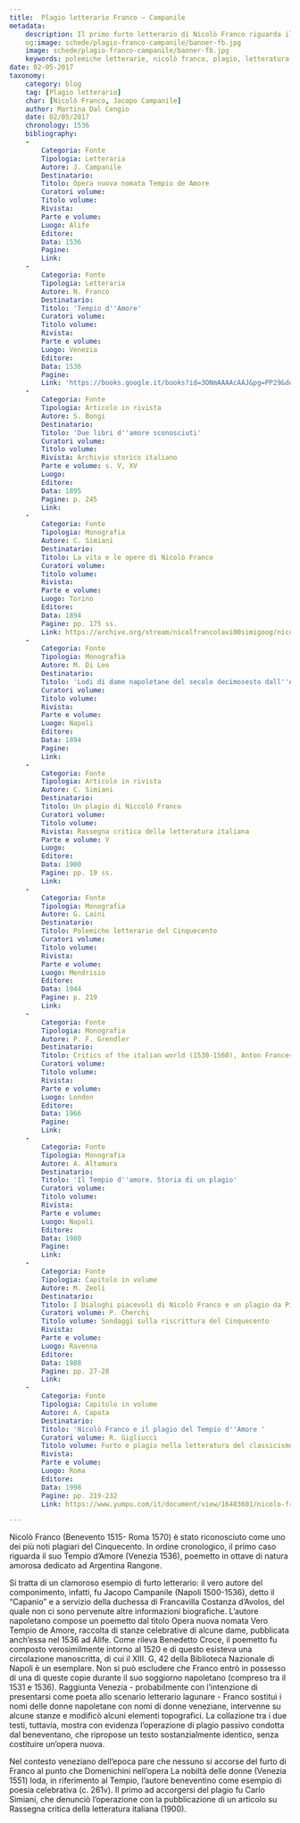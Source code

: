 ```yaml
---
title:  Plagio letterario Franco – Campanile 
metadata:
	description: Il primo furto letterario di Nicolò Franco riguarda il Tempio de Amore (Venezia 1536), plagio dell'omonima opera del napoletano Jacopo Campanile (1500-1536).
	og:image: schede/plagio-franco-campanile/banner-fb.jpg
	image: schede/plagio-franco-campanile/banner-fb.jpg
	keywords: polemiche letterarie, nicolò franco, plagio, letteratura cinquecento
date: 02-05-2017
taxonomy:
	category: blog
    tag: [Plagio letterario]
    char: [Nicolò Franco, Jacopo Campanile]
    author: Martina Dal Cengio 
    date: 02/05/2017
    chronology: 1536
    bibliography:
	-
	    Categoria: Fonte
	    Tipologia: Letteraria
	    Autore: J. Campanile
	    Destinatario: 
	    Titolo: Opera nuova nomata Tempio de Amore
	    Curatori volume: 
	    Titolo volume: 
	    Rivista: 
	    Parte e volume: 
	    Luogo: Alife
	    Editore: 
	    Data: 1536
	    Pagine: 
	    Link: 
	-
	    Categoria: Fonte
	    Tipologia: Letteraria
	    Autore: N. Franco
	    Destinatario: 
	    Titolo: 'Tempio d''Amore'
	    Curatori volume: 
	    Titolo volume: 
	    Rivista: 
	    Parte e volume: 
	    Luogo: Venezia 
	    Editore: 
	    Data: 1536
	    Pagine: 
	    Link: 'https://books.google.it/books?id=3ONmAAAAcAAJ&pg=PP29&dq=tempio+di+amore+nicol%C3%B2+franco&hl=it&sa=X&ved=0ahUKEwjf_Obwq_7SAhUB0hoKHX9UBl0Q6AEIJjAC#v=onepage&q=tempio%20d''amore%20&f=false'
	-
	    Categoria: Fonte
	    Tipologia: Articolo in rivista
	    Autore: S. Bongi 
	    Destinatario: 
	    Titolo: 'Due libri d''amore sconosciuti'
	    Curatori volume: 
	    Titolo volume: 
	    Rivista: Archivio storico italiano 
	    Parte e volume: s. V, XV
	    Luogo: 
	    Editore: 
	    Data: 1895
	    Pagine: p. 245
	    Link: 
	-
	    Categoria: Fonte
	    Tipologia: Monografia
	    Autore: C. Simiani
	    Destinatario: 
	    Titolo: La vita e le opere di Nicolò Franco
	    Curatori volume: 
	    Titolo volume: 
	    Rivista: 
	    Parte e volume: 
	    Luogo: Torino
	    Editore: 
	    Data: 1894
	    Pagine: pp. 175 ss. 
	    Link: https://archive.org/stream/nicolfrancolavi00simigoog/nicolfrancolavi00simigoog_djvu.txt
	-
	    Categoria: Fonte
	    Tipologia: Monografia
	    Autore: M. Di Leo
	    Destinatario: 
	    Titolo: 'Lodi di dame napoletane del secolo decimosesto dall''Amor prigioniero; con notizie ed estratti di altri poemetti sincroni di simile argomento a cura di G. Ceci e B. Croce,'
	    Curatori volume: 
	    Titolo volume: 
	    Rivista: 
	    Parte e volume: 
	    Luogo: Napoli
	    Editore: 
	    Data: 1894
	    Pagine: 
	    Link: 
	-
	    Categoria: Fonte
	    Tipologia: Articolo in rivista
	    Autore: C. Simiani
	    Destinatario: 
	    Titolo: Un plagio di Niccolò Franco 
	    Curatori volume: 
	    Titolo volume: 
	    Rivista: Rassegna critica della letteratura italiana 
	    Parte e volume: V
	    Luogo: 
	    Editore: 
	    Data: 1900
	    Pagine: pp. 19 ss. 
	    Link: 
	-
	    Categoria: Fonte
	    Tipologia: Monografia
	    Autore: G. Laini
	    Destinatario: 
	    Titolo: Polemiche letterarie del Cinquecento
	    Curatori volume: 
	    Titolo volume: 
	    Rivista: 
	    Parte e volume: 
	    Luogo: Mendrisio 
	    Editore: 
	    Data: 1944
	    Pagine: p. 219
	    Link: 
	-
	    Categoria: Fonte
	    Tipologia: Monografia 
	    Autore: P. F. Grendler
	    Destinatario: 
	    Titolo: Critics of the italian world (1530-1560), Anton Francesco Doni, Nicolò Franco and Ortesi Lando
	    Curatori volume: 
	    Titolo volume: 
	    Rivista: 
	    Parte e volume: 
	    Luogo: London
	    Editore: 
	    Data: 1966
	    Pagine: 
	    Link: 
	-
	    Categoria: Fonte
	    Tipologia: Monografia
	    Autore: A. Altamura
	    Destinatario: 
	    Titolo: 'Il Tempio d''amore. Storia di un plagio'
	    Curatori volume: 
	    Titolo volume: 
	    Rivista: 
	    Parte e volume: 
	    Luogo: Napoli
	    Editore: 
	    Data: 1980
	    Pagine: 
	    Link: 
	-
	    Categoria: Fonte
	    Tipologia: Capitolo in volume
	    Autore: M. Zeoli
	    Destinatario: 
	    Titolo: I Dialoghi piacevoli di Nicolò Franco e un plagio da Pietro Montefalchio
	    Curatori volume: P. Cherchi
	    Titolo volume: Sondaggi sulla riscrittura del Cinquecento
	    Rivista: 
	    Parte e volume: 
	    Luogo: Ravenna
	    Editore: 
	    Data: 1988
	    Pagine: pp. 27-28
	    Link: 
	-
	    Categoria: Fonte
	    Tipologia: Capitolo in volume
	    Autore: A. Capata
	    Destinatario: 
	    Titolo: 'Nicolò Franco e il plagio del Tempio d''Amore '
	    Curatori volume: R. Gigliucci 
	    Titolo volume: Furto e plagio nella letteratura del classicismo
	    Rivista: 
	    Parte e volume: 
	    Luogo: Roma
	    Editore: 
	    Data: 1998
	    Pagine: pp. 219-232
	    Link: https://www.yumpu.com/it/document/view/16483601/nicolo-franco-e-il-plagio-del-tempio-damore-italianistica-e-

---
```

Nicolò Franco (Benevento 1515- Roma 1570) è stato riconosciuto come uno dei più noti plagiari del Cinquecento. In ordine cronologico, il primo caso riguarda il suo Tempio d’Amore (Venezia 1536), poemetto in ottave di natura amorosa dedicato ad Argentina Rangone. 

Si tratta di un clamoroso esempio di furto letterario: il vero autore del componimento, infatti, fu Jacopo Campanile (Napoli 1500-1536), detto il “Capanio” e a servizio della duchessa di Francavilla Costanza d’Avolos, del quale non ci sono pervenute altre informazioni biografiche. L’autore napoletano compose un poemetto dal titolo Opera nuova nomata Vero Tempio de Amore, raccolta di stanze celebrative di alcune dame, pubblicata anch’essa nel 1536 ad Alife. Come rileva Benedetto Croce, il poemetto fu composto verosimilmente intorno al 1520 e di questo esisteva una circolazione manoscritta, di cui il XIII. G, 42 della Biblioteca Nazionale di Napoli è un esemplare. Non si può escludere che Franco entrò in possesso di una di queste copie durante il suo soggiorno napoletano (compreso tra il 1531 e 1536). Raggiunta Venezia - probabilmente con l’intenzione di presentarsi come poeta allo scenario letterario lagunare - Franco sostituì i nomi delle donne napoletane con nomi di donne veneziane, intervenne su alcune stanze e modificò alcuni elementi topografici. La collazione tra i due testi, tuttavia, mostra con evidenza l’operazione di plagio passivo condotta dal beneventano, che ripropose un testo sostanzialmente identico, senza costituire un’opera nuova. 

Nel contesto veneziano dell’epoca pare che nessuno si accorse del furto di Franco al punto che Domenichini nell’opera La nobiltà delle donne (Venezia 1551) loda, in riferimento al Tempio, l’autore beneventino come esempio di poesia celebrativa (c. 261v). Il primo ad accorgersi del plagio fu Carlo Simiani, che denunciò l’operazione con la pubblicazione di un articolo su Rassegna critica della letteratura italiana (1900). 

